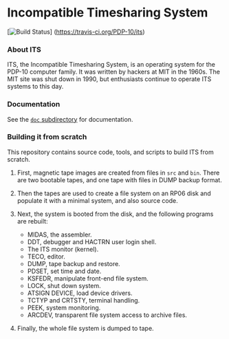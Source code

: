 # Incompatible Timesharing System

[![Build Status](https://travis-ci.org/PDP-10/its.svg?branch=master)]
(https://travis-ci.org/PDP-10/its)

### About ITS

ITS, the Incompatible Timesharing System, is an operating system for
the PDP-10 computer family.  It was written by hackers at MIT in the
1960s.  The MIT site was shut down in 1990, but enthusiasts continue
to operate ITS systems to this day.

### Documentation

See the [`doc` subdirectory](doc) for documentation.

### Building it from scratch

This repository contains source code, tools, and scripts to build ITS
from scratch.

1. First, magnetic tape images are created from files in `src` and
   `bin`.  There are two bootable tapes, and one tape with files in
   DUMP backup format.

2. Then the tapes are used to create a file system on an RP06 disk and
   populate it with a minimal system, and also source code.

3. Next, the system is booted from the disk, and the following programs
   are rebuilt:

   - MIDAS, the assembler.
   - DDT, debugger and HACTRN user login shell.
   - The ITS monitor (kernel).
   - TECO, editor.
   - DUMP, tape backup and restore.
   - PDSET, set time and date.
   - KSFEDR, manipulate front-end file system.
   - LOCK, shut down system.
   - ATSIGN DEVICE, load device drivers.
   - TCTYP and CRTSTY, terminal handling.
   - PEEK, system monitoring.
   - ARCDEV, transparent file system access to archive files.

4. Finally, the whole file system is dumped to tape.
